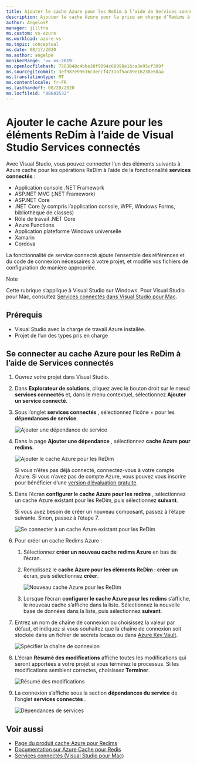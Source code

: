 ```yaml
---
title: Ajouter le cache Azure pour les ReDim à l’aide de Services connectés | Microsoft Docs
description: Ajouter le cache Azure pour la prise en charge d’Redims à votre application à l’aide de Visual Studio pour ajouter un service connecté
author: AngelosP
manager: jillfra
ms.custom: vs-azure
ms.workload: azure-vs
ms.topic: conceptual
ms.date: 08/17/2020
ms.author: angelpe
monikerRange: '>= vs-2019'
ms.openlocfilehash: 7583848c4bbe38f9094c60998e16ca3e95cf399f
ms.sourcegitcommit: 3ef987e99616c3eecf4731bf5ac89e16238e68aa
ms.translationtype: MT
ms.contentlocale: fr-FR
ms.lasthandoff: 08/20/2020
ms.locfileid: "88643532"
---
```

# <a name="add-azure-cache-for-redis-by-using-visual-studio-connected-services"></a>Ajouter le cache Azure pour les éléments ReDim à l’aide de Visual Studio Services connectés

Avec Visual Studio, vous pouvez connecter l’un des éléments suivants à Azure cache pour les opérations ReDim à l’aide de la fonctionnalité **services connectés** :

- Application console .NET Framework
- ASP.NET MVC (.NET Framework) 
- ASP.NET Core
- .NET Core (y compris l’application console, WPF, Windows Forms, bibliothèque de classes)
- Rôle de travail .NET Core
- Azure Functions
- Application plateforme Windows universelle
- Xamarin
- Cordova

La fonctionnalité de service connecté ajoute l’ensemble des références et du code de connexion nécessaires à votre projet, et modifie vos fichiers de configuration de manière appropriée.

> [!NOTE]
> Cette rubrique s’applique à Visual Studio sur Windows. Pour Visual Studio pour Mac, consultez [Services connectés dans Visual Studio pour Mac](/visualstudio/mac/connected-services).
## <a name="prerequisites"></a>Prérequis

- Visual Studio avec la charge de travail Azure installée.
- Projet de l’un des types pris en charge

## <a name="connect-to-azure-cache-for-redis-using-connected-services"></a>Se connecter au cache Azure pour les ReDim à l’aide de Services connectés

1. Ouvrez votre projet dans Visual Studio.

1. Dans **Explorateur de solutions**, cliquez avec le bouton droit sur le nœud **services connectés** et, dans le menu contextuel, sélectionnez **Ajouter un service connecté**.

1. Sous l’onglet **services connectés** , sélectionnez l’icône + pour les **dépendances de service**.

    ![Ajouter une dépendance de service](./media/vs-azure-tools-connected-services-storage/vs-2019/connected-services-tab.png)

1. Dans la page **Ajouter une dépendance** , sélectionnez **cache Azure pour redims**.

    ![Ajouter le cache Azure pour les ReDim](./media/azure-redis-cache-add-connected-service/azure-redis-cache.png)

    Si vous n’êtes pas déjà connecté, connectez-vous à votre compte Azure. Si vous n’avez pas de compte Azure, vous pouvez vous inscrire pour bénéficier d’une [version d’évaluation gratuite](https://azure.microsoft.com/account/free).

1. Dans l’écran **configurer le cache Azure pour les redims** , sélectionnez un cache Azure existant pour les ReDim, puis sélectionnez **suivant**.

    Si vous avez besoin de créer un nouveau composant, passez à l’étape suivante. Sinon, passez à l’étape 7.

    ![Se connecter à un cache Azure existant pour les ReDim](./media/azure-redis-cache-add-connected-service/created-azure-redis-cache.png)

1. Pour créer un cache Redims Azure :

   1. Sélectionnez **créer un nouveau cache redims Azure** en bas de l’écran.

   1. Remplissez le **cache Azure pour les éléments ReDim : créer un** écran, puis sélectionnez **créer**.

       ![Nouveau cache Azure pour les ReDim](./media/azure-redis-cache-add-connected-service/create-new-azure-redis-cache.png)

   1. Lorsque l’écran **configurer le cache Azure pour les redims** s’affiche, le nouveau cache s’affiche dans la liste. Sélectionnez la nouvelle base de données dans la liste, puis sélectionnez **suivant**.

1. Entrez un nom de chaîne de connexion ou choisissez la valeur par défaut, et indiquez si vous souhaitez que la chaîne de connexion soit stockée dans un fichier de secrets locaux ou dans [Azure Key Vault](/azure/key-vault).

   ![Spécifier la chaîne de connexion](./media/azure-redis-cache-add-connected-service/connection-string.png)

1. L’écran **Résumé des modifications** affiche toutes les modifications qui seront apportées à votre projet si vous terminez le processus. Si les modifications semblent correctes, choisissez **Terminer**.

   ![Résumé des modifications](./media/azure-redis-cache-add-connected-service/summary-of-changes.png)

1. La connexion s’affiche sous la section **dépendances du service** de l’onglet **services connectés** .

   ![Dépendances de services](./media/azure-redis-cache-add-connected-service/service-dependencies-after.png)

## <a name="see-also"></a>Voir aussi

- [Page du produit cache Azure pour Redims](https://azure.microsoft.com/services/cache)
- [Documentation sur Azure Cache pour Redis](/azure/azure-cache-for-redis/)
- [Services connectés (Visual Studio pour Mac)](/visualstudio/mac/connected-services)